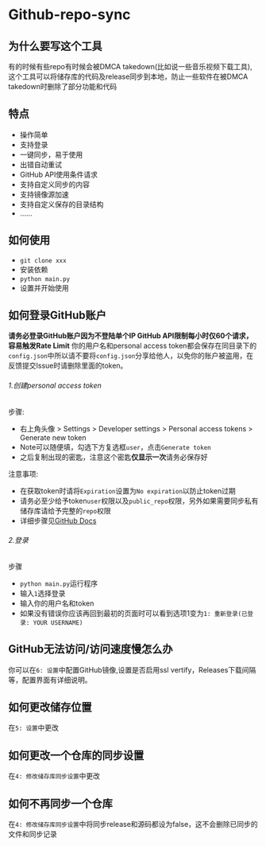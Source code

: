# Github-repo-sync
## 为什么要写这个工具
有的时候有些repo有时候会被DMCA takedown(比如说一些音乐视频下载工具),这个工具可以将储存库的代码及release同步到本地，防止一些软件在被DMCA takedown时删除了部分功能和代码

## 特点
- 操作简单
- 支持登录
- 一键同步，易于使用
- 出错自动重试
- GitHub API使用条件请求
- 支持自定义同步的内容
- 支持镜像源加速
- 支持自定义保存的目录结构
- ……

## 如何使用
- `git clone xxx`
- 安装依赖
- `python main.py`
- 设置并开始使用

## 如何登录GitHub账户
**请务必登录GitHub账户因为不登陆单个IP GitHub API限制每小时仅60个请求，容易触发Rate Limit**
你的用户名和personal access token都会保存在同目录下的`config.json`中所以请不要将`config.json`分享给他人，以免你的账户被盗用，在反馈提交Issue时请删除里面的token。
###### 1.创建personal access token
步骤:
- 右上角头像 > Settings > Developer settings > Personal access tokens > Generate new token
- Note可以随便填，勾选下方复选框`user`，点击`Generate token`
- 之后复制出现的密匙，注意这个密匙**仅显示一次**请务必保存好

注意事项:
- 在获取token时请将`Expiration`设置为`No expiration`以防止token过期
- 请务必至少给予token`user`权限以及`public_repo`权限，另外如果需要同步私有储存库请给予完整的`repo`权限
- 详细步骤见[GitHub Docs](https://docs.github.com/cn/authentication/keeping-your-account-and-data-secure/creating-a-personal-access-token#creating-a-token)

###### 2.登录
步骤
- `python main.py`运行程序
- 输入`1`选择登录
- 输入你的用户名和token
- 如果没有错误你应该再回到最初的页面时可以看到选项1变为`1: 重新登录(已登录: YOUR USERNAME)`

## GitHub无法访问/访问速度慢怎么办
你可以在`6: 设置`中配置GitHub镜像,设置是否启用ssl vertify，Releases下载间隔等，配置界面有详细说明。

## 如何更改储存位置
在`5: 设置`中更改

## 如何更改一个仓库的同步设置
在`4: 修改储存库同步设置`中更改

## 如何不再同步一个仓库
在`4: 修改储存库同步设置`中将同步release和源码都设为false，这不会删除已同步的文件和同步记录